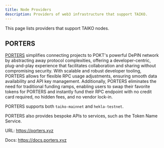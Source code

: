 ```yaml
---
title: Node Providers
description: Providers of web3 infrastructure that support TAIKO.
---
```


This page lists providers that support TAIKO nodes.

## PORTERS

[PORTERS](https://porters.xyz) simplifies connecting projects to POKT's powerful DePIN network by abstracting away protocol complexities, offering a developer-centric, plug-and-play experience that facilitates collaboration and sharing without compromising security. With scalable and robust developer tooling, PORTERS allows for flexible RPC usage adjustments, ensuring smooth data availability and API key management. Additionally, PORTERS eliminates the need for traditional funding ramps, enabling users to swap their favorite tokens for PORTERS and instantly fund their RPC endpoint with no credit card required, no hidden fees, and no vendor lock-in.

PORTERS supports both `taiko-mainnet` and `hekla-testnet`.

PORTERS also provides bespoke APIs to services, such as the Token Name Service.

URL: https://porters.xyz

Docs: https://docs.porters.xyz
